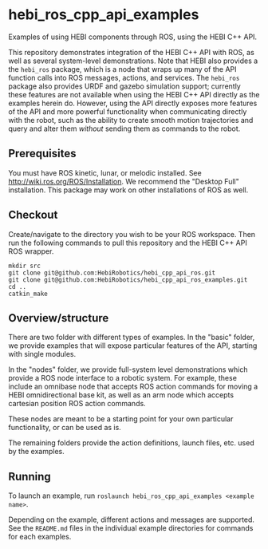 # hebi_ros_cpp_api_examples

Examples of using HEBI components through ROS, using the HEBI C++ API.

This repository demonstrates integration of the HEBI C++ API with ROS, as well as several system-level demonstrations.  Note that HEBI also provides a the `hebi_ros` package, which is a node that wraps up many of the API function calls into ROS messages, actions, and services.  The `hebi_ros` package also provides URDF and gazebo simulation support; currently these features are not available when using the HEBI C++ API directly as the examples herein do.  However, using the API directly exposes more features of the API and more powerful functionality when communicating directly with the robot, such as the ability to create smooth motion trajectories and query and alter them _without_ sending them as commands to the robot.

## Prerequisites

You must have ROS kinetic, lunar, or melodic installed.  See http://wiki.ros.org/ROS/Installation.  We recommend the "Desktop Full" installation.  This package may work on other installations of ROS as well.

## Checkout

Create/navigate to the directory you wish to be your ROS workspace.  Then run the following commands to pull this repository and the HEBI C++ API ROS wrapper.

```
mkdir src
git clone git@github.com:HebiRobotics/hebi_cpp_api_ros.git
git clone git@github.com:HebiRobotics/hebi_cpp_api_ros_examples.git
cd ..
catkin_make
```

## Overview/structure

There are two folder with different types of examples.  In the "basic" folder, we provide examples that will expose particular features of the API, starting with single modules.

In the "nodes" folder, we provide full-system level demonstrations which provide a ROS node interface to a robotic system.  For example, these include an omnibase node that accepts ROS action commands for moving a HEBI omnidirectional base kit, as well as an arm node which accepts cartesian position ROS action commands.

These nodes are meant to be a starting point for your own particular functionality, or can be used as is.

The remaining folders provide the action definitions, launch files, etc. used by the examples.

## Running

To launch an example, run `roslaunch hebi_ros_cpp_api_examples <example name>`.

Depending on the example, different actions and messages are supported.  See the `README.md` files in the individual example directories for commands for each examples.
